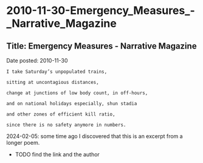 # 2010-11-30-Emergency_Measures_-_Narrative_Magazine

## Title:  Emergency Measures - Narrative Magazine
Date posted: 2010-11-30  

```
I take Saturday’s unpopulated trains,

sitting at uncontagious distances,

change at junctions of low body count, in off-hours,

and on national holidays especially, shun stadia

and other zones of efficient kill ratio,

since there is no safety anymore in numbers.
```

2024-02-05: some time ago I discovered that this is an excerpt from a longer poem.  
* TODO find the link and the author
